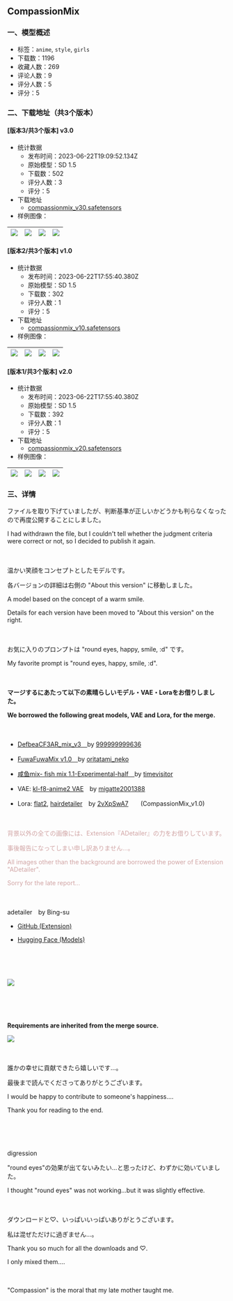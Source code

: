 ## CompassionMix
### 一、模型概述

- 标签：`anime`, `style`, `girls`
- 下载数：1196
- 收藏人数：269
- 评论人数：9
- 评分人数：5
- 评分：5

### 二、下载地址（共3个版本）

#### [版本3/共3个版本] v3.0

- 统计数据
  - 发布时间：2023-06-22T19:09:52.134Z
  - 原始模型：SD 1.5
  - 下载数：502
  - 评分人数：3
  - 评分：5
- 下载地址
  - [compassionmix_v30.safetensors](https://civitai.com/api/download/models/96711)
- 样例图像：

| <img src="https://image.civitai.com/xG1nkqKTMzGDvpLrqFT7WA/e06e4aaf-a154-49d5-af0b-36f6c44cf2c0/width=450/1285106.jpeg" /> | <img src="https://image.civitai.com/xG1nkqKTMzGDvpLrqFT7WA/3b41c5fa-8419-4c45-bc1a-33eab3e75950/width=450/1195693.jpeg" /> | <img src="https://image.civitai.com/xG1nkqKTMzGDvpLrqFT7WA/7a035fee-b892-48db-ae5d-afa9b922bba1/width=450/1156829.jpeg" /> | <img src="https://image.civitai.com/xG1nkqKTMzGDvpLrqFT7WA/9f6a3d0b-55eb-4b08-b115-74bf2e094dca/width=450/1156835.jpeg" /> |
| ---- | ---- | ---- | ---- |

#### [版本2/共3个版本] v1.0

- 统计数据
  - 发布时间：2023-06-22T17:55:40.380Z
  - 原始模型：SD 1.5
  - 下载数：302
  - 评分人数：1
  - 评分：5
- 下载地址
  - [compassionmix_v10.safetensors](https://civitai.com/api/download/models/83447)
- 样例图像：

| <img src="https://image.civitai.com/xG1nkqKTMzGDvpLrqFT7WA/f84ead43-872d-4c48-a091-2d13f1a6d013/width=450/941087.jpeg" /> | <img src="https://image.civitai.com/xG1nkqKTMzGDvpLrqFT7WA/95b93d87-4ce7-46f4-94c9-6b74f2aad7b8/width=450/960429.jpeg" /> | <img src="https://image.civitai.com/xG1nkqKTMzGDvpLrqFT7WA/3afcc207-78f0-4d89-8e28-ba9ed0750c8e/width=450/1054354.jpeg" /> | <img src="https://image.civitai.com/xG1nkqKTMzGDvpLrqFT7WA/155a6d42-86df-4a10-87b0-07423dd068b9/width=450/993727.jpeg" /> |
| ---- | ---- | ---- | ---- |

#### [版本1/共3个版本] v2.0

- 统计数据
  - 发布时间：2023-06-22T17:55:40.380Z
  - 原始模型：SD 1.5
  - 下载数：392
  - 评分人数：1
  - 评分：5
- 下载地址
  - [compassionmix_v20.safetensors](https://civitai.com/api/download/models/92179)
- 样例图像：

| <img src="https://image.civitai.com/xG1nkqKTMzGDvpLrqFT7WA/68126a9a-2970-474d-a014-30c0f7e87899/width=450/1080674.jpeg" /> | <img src="https://image.civitai.com/xG1nkqKTMzGDvpLrqFT7WA/68a5600a-ddc5-4222-ad23-cd391c1dd35d/width=450/1080676.jpeg" /> | <img src="https://image.civitai.com/xG1nkqKTMzGDvpLrqFT7WA/185c7b3e-396b-461b-b33a-794e30104ca7/width=450/1080677.jpeg" /> | <img src="https://image.civitai.com/xG1nkqKTMzGDvpLrqFT7WA/68aa6b63-8017-48e4-bcc4-b95b786c5f95/width=450/1080678.jpeg" /> |
| ---- | ---- | ---- | ---- |


### 三、详情
<p>ファイルを取り下げていましたが、判断基準が正しいかどうかも判らなくなったので再度公開することにしました。</p><p>I had withdrawn the file, but I couldn't tell whether the judgment criteria were correct or not, so I decided to publish it again.</p><p>　</p><p>温かい笑顔をコンセプトとしたモデルです。</p><p>各バージョンの詳細は右側の "About this version" に移動しました。</p><p>A model based on the concept of a warm smile.</p><p>Details for each version have been moved to "About this version" on the right.</p><p>　</p><p>お気に入りのプロンプトは "round eyes, happy, smile, :d" です。</p><p>My favorite prompt is "round eyes, happy, smile, :d".</p><p>　</p><p><strong>マージするにあたって以下の素晴らしいモデル・VAE・Loraをお借りしました。</strong></p><p><strong>We borrowed the following great models, VAE and Lora, for the merge.</strong></p><p>　</p><ul><li><p><a target="_blank" rel="ugc" href="https://civitai.com/models/56544/defbeacf3armix">DefbeaCF3AR_mix_v3　</a>by <a target="_blank" rel="ugc" href="https://civitai.com/user/999999999636/models">999999999636</a></p></li><li><p><a target="_blank" rel="ugc" href="https://civitai.com/models/61766/fuwafuwamix">FuwaFuwaMix v1.0　</a>by <a target="_blank" rel="ugc" href="https://civitai.com/user/oritatami_neko/models">oritatami_neko</a></p></li><li><p><a target="_blank" rel="ugc" href="https://civitai.com/models/15745/mix-fish-mix">咸鱼mix- fish mix 1.1-Experimental-half　</a>by <a target="_blank" rel="ugc" href="https://civitai.com/user/timevisitor/models">timevisitor</a></p></li><li><p>VAE: <a target="_blank" rel="ugc" href="https://civitai.com/models/23906/kl-f8-anime2-vae">kl-f8-anime2 VAE</a>　by <a target="_blank" rel="ugc" href="https://civitai.com/user/migatte2001388/models">migatte2001388</a></p></li><li><p>Lora: <a target="_blank" rel="ugc" href="https://civitai.com/models/81291/flat2">flat2</a>, <a target="_blank" rel="ugc" href="https://civitai.com/models/81328/hairdetailer">hairdetailer</a>　by <a target="_blank" rel="ugc" href="https://civitai.com/user/2vXpSwA7/models">2vXpSwA7</a>　　(CompassionMix_v1.0)</p></li></ul><p>　</p><p><span style="color:rgb(209, 165, 165)">背景以外の全ての画像には、Extension『ADetailer』の力をお借りしています。</span></p><p><span style="color:rgb(209, 165, 165)">事後報告になってしまい申し訳ありません…。</span></p><p><span style="color:rgb(209, 165, 165)">All images other than the background are borrowed the power of Extension "ADetailer".</span></p><p><span style="color:rgb(209, 165, 165)">Sorry for the late report...</span></p><p><span style="color:rgb(255, 176, 176)">　</span></p><p>adetailer　by Bing-su</p><ul><li><p><a target="_blank" rel="ugc" href="https://github.com/Bing-su/adetailer">GitHub (Extension)</a></p></li><li><p><a target="_blank" rel="ugc" href="https://huggingface.co/Bingsu/adetailer/tree/main">Hugging Face (Models)</a></p></li></ul><p>　　</p><p>　　</p><p><img src="https://image.civitai.com/xG1nkqKTMzGDvpLrqFT7WA/8182f18b-6566-40dd-8840-2f3e876f01bf/width=525/8182f18b-6566-40dd-8840-2f3e876f01bf.jpeg" /></p><p>　</p><p>　</p><p><strong>Requirements are inherited from the merge source.</strong></p><p><img src="https://image.civitai.com/xG1nkqKTMzGDvpLrqFT7WA/c1a78346-7c9a-499c-95d7-8b10937c470e/width=525/c1a78346-7c9a-499c-95d7-8b10937c470e.jpeg" /></p><p>　</p><p>誰かの幸せに貢献できたら嬉しいです…。</p><p>最後まで読んでくださってありがとうございます。</p><p>I would be happy to contribute to someone's happiness....</p><p>Thank you for reading to the end.</p><p>　</p><p>　</p><p>digression</p><p>"round eyes"の効果が出てないみたい…と思ったけど、わずかに効いていました。</p><p>I thought "round eyes" was not working...but it was slightly effective.</p><p>　</p><p>ダウンロードと♡、いっぱいいっぱいありがとうございます。</p><p>私は混ぜただけに過ぎません…。</p><p>Thank you so much for all the downloads and ♡.</p><p>I only mixed them....</p><p>　</p><p>"Compassion" is the moral that my late mother taught me.</p>